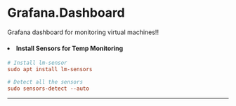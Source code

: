 # Grafana.Dashboard
Grafana dashboard for monitoring virtual machines!!


#### <li> Install Sensors for Temp Monitoring
```ini
# Install lm-sensor
sudo apt install lm-sensors

# Detect all the sensors
sudo sensors-detect --auto
```
---
